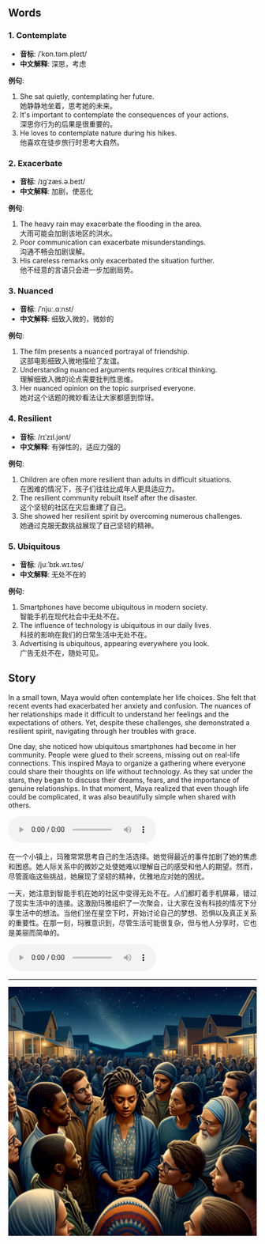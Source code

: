 
## Words
### 1. Contemplate
- **音标**: /ˈkɒn.təm.pleɪt/ <span style="cursor: pointer;" onclick="document.getElementById('audio-player-1').play()"><i class="fas fa-volume-up"></i></span>
<audio id="audio-player-1" src="audios/words/contemplate.mp3" style="display:none;"></audio>
- **中文解释**: 深思，考虑

**例句**:
1. She sat quietly, contemplating her future.  
   她静静地坐着，思考她的未来。
2. It's important to contemplate the consequences of your actions.  
   深思你行为的后果是很重要的。
3. He loves to contemplate nature during his hikes.  
   他喜欢在徒步旅行时思考大自然。

### 2. Exacerbate 
- **音标**: /ɪɡˈzæs.ə.beɪt/ <span style="cursor: pointer;" onclick="document.getElementById('audio-player-2').play()"><i class="fas fa-volume-up"></i></span>
<audio id="audio-player-2" src="audios/words/exacerbate.mp3" style="display:none;"></audio>
- **中文解释**: 加剧，使恶化

**例句**:
1. The heavy rain may exacerbate the flooding in the area.  
   大雨可能会加剧该地区的洪水。
2. Poor communication can exacerbate misunderstandings.  
   沟通不畅会加剧误解。
3. His careless remarks only exacerbated the situation further.  
   他不经意的言语只会进一步加剧局势。

### 3. Nuanced 
- **音标**: /ˈnjuː.ɑːnst/ <span style="cursor: pointer;" onclick="document.getElementById('audio-player-3').play()"><i class="fas fa-volume-up"></i></span>
<audio id="audio-player-3" src="audios/words/nuance.mp3" style="display:none;"></audio>
- **中文解释**: 细致入微的，微妙的

**例句**:
1. The film presents a nuanced portrayal of friendship.  
   这部电影细致入微地描绘了友谊。
2. Understanding nuanced arguments requires critical thinking.  
   理解细致入微的论点需要批判性思维。
3. Her nuanced opinion on the topic surprised everyone.  
   她对这个话题的微妙看法让大家都感到惊讶。

### 4. Resilient 
- **音标**: /rɪˈzɪl.jənt/ <span style="cursor: pointer;" onclick="document.getElementById('audio-player-4').play()"><i class="fas fa-volume-up"></i></span>
<audio id="audio-player-4" src="audios/words/resilient.mp3" style="display:none;"></audio>
- **中文解释**: 有弹性的，适应力强的

**例句**:
1. Children are often more resilient than adults in difficult situations.  
   在困难的情况下，孩子们往往比成年人更具适应力。
2. The resilient community rebuilt itself after the disaster.  
   这个坚韧的社区在灾后重建了自己。
3. She showed her resilient spirit by overcoming numerous challenges.  
   她通过克服无数挑战展现了自己坚韧的精神。

### 5. Ubiquitous 
- **音标**: /juːˈbɪk.wɪ.təs/ <span style="cursor: pointer;" onclick="document.getElementById('audio-player-5').play()"><i class="fas fa-volume-up"></i></span>
<audio id="audio-player-5" src="audios/words/ubiquitous.mp3" style="display:none;"></audio>
- **中文解释**: 无处不在的

**例句**:
1. Smartphones have become ubiquitous in modern society.  
   智能手机在现代社会中无处不在。
2. The influence of technology is ubiquitous in our daily lives.  
   科技的影响在我们的日常生活中无处不在。
3. Advertising is ubiquitous, appearing everywhere you look.  
   广告无处不在，随处可见。


## Story

In a small town, Maya would often contemplate her life choices. She felt that recent events had exacerbated her anxiety and confusion. The nuances of her relationships made it difficult to understand her feelings and the expectations of others. Yet, despite these challenges, she demonstrated a resilient spirit, navigating through her troubles with grace. 

One day, she noticed how ubiquitous smartphones had become in her community. People were glued to their screens, missing out on real-life connections. This inspired Maya to organize a gathering where everyone could share their thoughts on life without technology. As they sat under the stars, they began to discuss their dreams, fears, and the importance of genuine relationships. In that moment, Maya realized that even though life could be complicated, it was also beautifully simple when shared with others.

<audio controls>
  <source src="./audios/story/2024-07-26-01.mp3" type="audio/mpeg">
  你的浏览器不支持音频元素。
</audio>

在一个小镇上，玛雅常常思考自己的生活选择。她觉得最近的事件加剧了她的焦虑和困惑。她人际关系中的微妙之处使她难以理解自己的感受和他人的期望。然而，尽管面临这些挑战，她展现了坚韧的精神，优雅地应对她的困扰。

一天，她注意到智能手机在她的社区中变得无处不在。人们都盯着手机屏幕，错过了现实生活中的连接。这激励玛雅组织了一次聚会，让大家在没有科技的情况下分享生活中的想法。当他们坐在星空下时，开始讨论自己的梦想、恐惧以及真正关系的重要性。在那一刻，玛雅意识到，尽管生活可能很复杂，但与他人分享时，它也是美丽而简单的。


<audio controls>
  <source src="./audios/story/2024-07-26-02.mp3" type="audio/mpeg">
  你的浏览器不支持音频元素。
</audio>

---
![story](./images/2024-07-26.png)